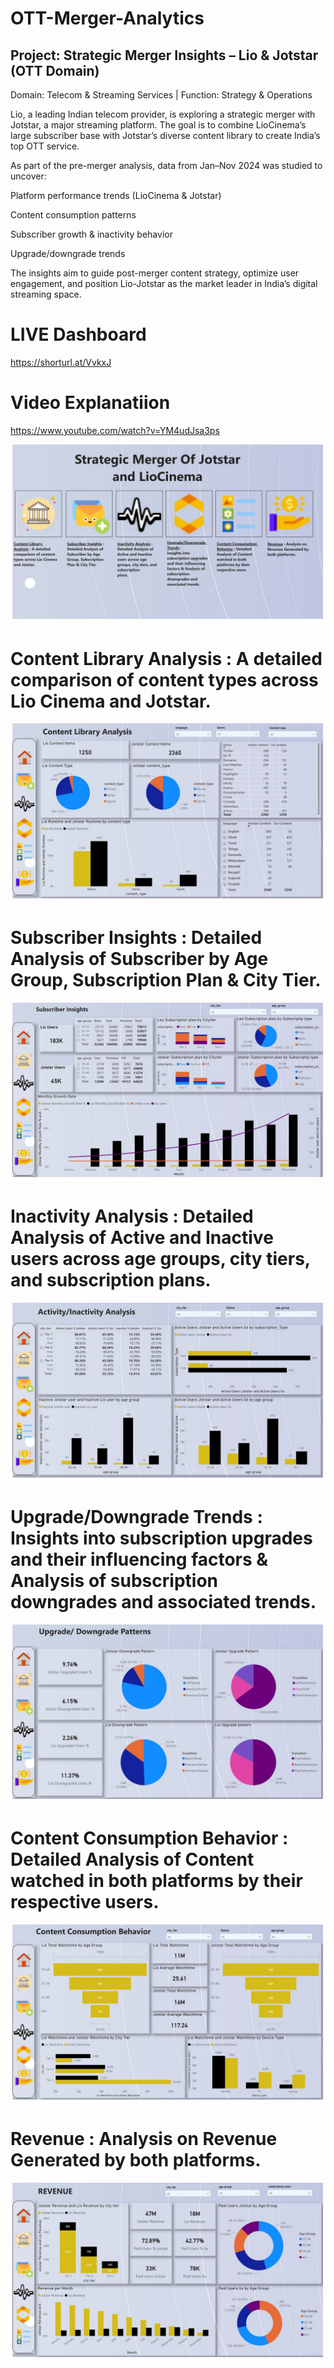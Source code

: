# OTT-Merger-Analytics
## Project: Strategic Merger Insights – Lio & Jotstar (OTT Domain)
Domain: Telecom & Streaming Services | Function: Strategy & Operations

Lio, a leading Indian telecom provider, is exploring a strategic merger with Jotstar, a major streaming platform. The goal is to combine LioCinema’s large subscriber base with Jotstar’s diverse content library to create India’s top OTT service.

As part of the pre-merger analysis, data from Jan–Nov 2024 was studied to uncover:

Platform performance trends (LioCinema & Jotstar)

Content consumption patterns

Subscriber growth & inactivity behavior

Upgrade/downgrade trends

The insights aim to guide post-merger content strategy, optimize user engagement, and position Lio-Jotstar as the market leader in India’s digital streaming space.

# LIVE Dashboard
https://shorturl.at/VvkxJ

# Video Explanatiion
https://www.youtube.com/watch?v=YM4udJsa3ps

![image-name](https://github.com/Vallabesh/OTT-Merger-Analytics/blob/main/Slide1.JPG)

# Content Library Analysis : A detailed comparison of content types across Lio Cinema and Jotstar.

![image-name](https://github.com/Vallabesh/OTT-Merger-Analytics/blob/main/Slide2.JPG)

# Subscriber Insights : Detailed Analysis of Subscriber by Age Group, Subscription Plan & City Tier.

![image-name](https://github.com/Vallabesh/OTT-Merger-Analytics/blob/main/Slide3.JPG)

# Inactivity Analysis : Detailed Analysis of Active and Inactive users across age groups, city tiers, and subscription plans.

![image-name](https://github.com/Vallabesh/OTT-Merger-Analytics/blob/main/Slide4.JPG)

# Upgrade/Downgrade Trends : Insights into subscription upgrades and their influencing factors & Analysis of subscription downgrades and associated trends.

![image-name](https://github.com/Vallabesh/OTT-Merger-Analytics/blob/main/Slide5.JPG)

# Content Consumption Behavior : Detailed Analysis of Content watched in both platforms by their respective users.

![image-name](https://github.com/Vallabesh/OTT-Merger-Analytics/blob/main/Slide6.JPG)

# Revenue : Analysis on Revenue Generated by both platforms.

![image-name](https://github.com/Vallabesh/OTT-Merger-Analytics/blob/main/Slide7.JPG)







